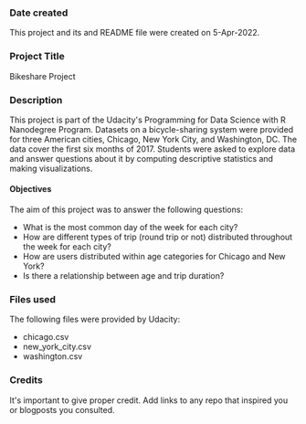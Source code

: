### Date created
This project and its and README file were created on 5-Apr-2022.

### Project Title
Bikeshare Project

### Description
This project is part of the Udacity's Programming for Data Science with R Nanodegree Program.
Datasets on a bicycle-sharing system were provided for three American cities, Chicago, New York City, and Washington, DC. The data cover the first six months of 2017. Students were asked to explore data and answer questions about it by computing descriptive statistics and making visualizations.   

#### Objectives
The aim of this project was to answer the following questions:

* What is the most common day of the week for each city?
* How are different types of trip (round trip or not) distributed throughout the week for each city?
* How are users distributed within age categories for Chicago and New York?
* Is there a relationship between age and trip duration?

### Files used
The following files were provided by Udacity:
* chicago.csv
* new_york_city.csv
* washington.csv

### Credits
It's important to give proper credit. Add links to any repo that inspired you or blogposts you consulted.
